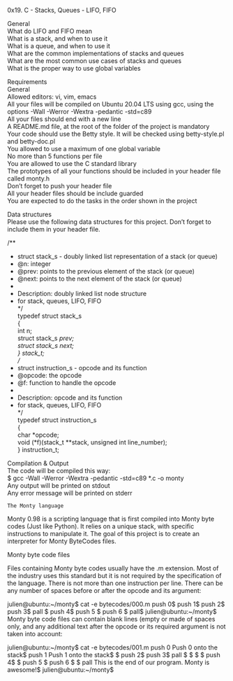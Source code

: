 0x19. C - Stacks, Queues - LIFO, FIFO  

General  
What do LIFO and FIFO mean  
What is a stack, and when to use it  
What is a queue, and when to use it  
What are the common implementations of stacks and queues  
What are the most common use cases of stacks and queues  
What is the proper way to use global variables  

Requirements  
General  
Allowed editors: vi, vim, emacs  
All your files will be compiled on Ubuntu 20.04 LTS using gcc, using the options -Wall -Werror -Wextra -pedantic -std=c89  
All your files should end with a new line  
A README.md file, at the root of the folder of the project is mandatory  
Your code should use the Betty style. It will be checked using betty-style.pl and betty-doc.pl  
You allowed to use a maximum of one global variable  
No more than 5 functions per file  
You are allowed to use the C standard library  
The prototypes of all your functions should be included in your header file called monty.h  
Don’t forget to push your header file  
All your header files should be include guarded  
You are expected to do the tasks in the order shown in the project  


Data structures  
Please use the following data structures for this project. Don’t forget to include them in your header file.  

/**  
 * struct stack_s - doubly linked list representation of a stack (or queue)  
 * @n: integer  
 * @prev: points to the previous element of the stack (or queue)  
 * @next: points to the next element of the stack (or queue)  
 *
 * Description: doubly linked list node structure  
 * for stack, queues, LIFO, FIFO  
 */  
typedef struct stack_s  
{  
        int n;  
        struct stack_s *prev;  
        struct stack_s *next;  
} stack_t;  
/**  
 * struct instruction_s - opcode and its function  
 * @opcode: the opcode  
 * @f: function to handle the opcode  
 *  
 * Description: opcode and its function  
 * for stack, queues, LIFO, FIFO  
 */  
typedef struct instruction_s  
{  
        char *opcode;  
        void (*f)(stack_t **stack, unsigned int line_number);  
} instruction_t;  

Compilation & Output  
    The code will be compiled this way:  
    $ gcc -Wall -Werror -Wextra -pedantic -std=c89 *.c -o monty  
    Any output will be printed on stdout  
    Any error message will be printed on stderr  

    The Monty language  
Monty 0.98 is a scripting language that is first compiled into Monty byte codes (Just like Python). It relies on a unique stack, with specific instructions to manipulate it. The goal of this project is to create an interpreter for Monty ByteCodes files.  

Monty byte code files  

Files containing Monty byte codes usually have the .m extension. Most of the industry uses this standard but it is not required by the specification of the language. There is not more than one instruction per line. There can be any number of spaces before or after the opcode and its argument:  

julien@ubuntu:~/monty$ cat -e bytecodes/000.m
push 0$
push 1$
push 2$
  push 3$
                   pall    $
push 4$
    push 5    $
      push    6        $
pall$
julien@ubuntu:~/monty$
Monty byte code files can contain blank lines (empty or made of spaces only, and any additional text after the opcode or its required argument is not taken into account:

julien@ubuntu:~/monty$ cat -e bytecodes/001.m
push 0 Push 0 onto the stack$
push 1 Push 1 onto the stack$
$
push 2$
  push 3$
                   pall    $
$
$
                           $
push 4$
$
    push 5    $
      push    6        $
$
pall This is the end of our program. Monty is awesome!$
julien@ubuntu:~/monty$
